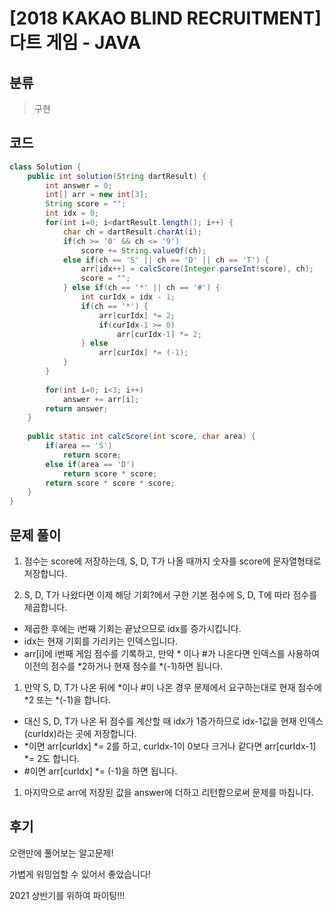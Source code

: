 # [2018 KAKAO BLIND RECRUITMENT] 다트 게임 - JAVA

## 분류
> 구현

## 코드
```java
class Solution {
    public int solution(String dartResult) {
		int answer = 0;
		int[] arr = new int[3];
		String score = "";
		int idx = 0;
		for(int i=0; i<dartResult.length(); i++) {
			char ch = dartResult.charAt(i);
			if(ch >= '0' && ch <= '9')
				score += String.valueOf(ch);
			else if(ch == 'S' || ch == 'D' || ch == 'T') {
				arr[idx++] = calcScore(Integer.parseInt(score), ch);
				score = "";
			} else if(ch == '*' || ch == '#') {
				int curIdx = idx - 1;
				if(ch == '*') {
					arr[curIdx] *= 2;
					if(curIdx-1 >= 0)
						arr[curIdx-1] *= 2;
				} else 
					arr[curIdx] *= (-1);
			}
		}
		
		for(int i=0; i<3; i++)
			answer += arr[i];
		return answer;
	}
	
	public static int calcScore(int score, char area) {
		if(area == 'S')
			return score;
		else if(area == 'D')
			return score * score;
		return score * score * score;
	}
}
```

## 문제 풀이
1. 점수는 score에 저장하는데, S, D, T가 나올 때까지 숫자를 score에 문자열형태로 저장합니다.

1. S, D, T가 나왔다면 이제 해당 기회?에서 구한 기본 점수에 S, D, T에 따라 점수를 제곱합니다.
- 제곱한 후에는 i번째 기회는 끝났으므로 idx를 증가시킵니다.
- idx는 현재 기회를 가리키는 인덱스입니다.
- arr[i]에 i번째 게임 점수를 기록하고, 만약 * 이나 #가 나온다면 인덱스를 사용하여 이전의 점수를 *2하거나 현재 점수를 *(-1)하면 됩니다.

1. 만약 S, D, T가 나온 뒤에 *이나 #이 나온 경우 문제에서 요구하는대로 현재 점수에 *2 또는 *(-1)을 합니다.
- 대신 S, D, T가 나온 뒤 점수를 계산할 때 idx가 1증가하므로 idx-1값을 현재 인덱스(curIdx)라는 곳에 저장합니다.
- *이면 arr[curIdx] *= 2를 하고, curIdx-1이 0보다 크거나 같다면 arr[curIdx-1] *= 2도 합니다.
- #이면 arr[curIdx] *= (-1)을 하면 됩니다.

1. 마지막으로 arr에 저장된 값을 answer에 더하고 리턴함으로써 문제를 마칩니다.

## 후기
오랜만에 풀어보는 알고문제!

가볍게 워밍업할 수 있어서 좋았습니다!

2021 상반기를 위하여 파이팅!!!
